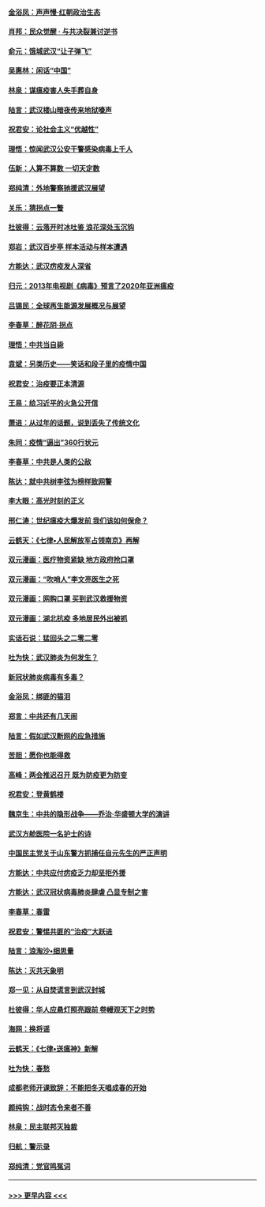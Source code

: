 #### [金浴凤：声声慢‧红朝政治生态](../pages/nsc993/n11899553.md?t=02272331) 
#### [肖邦：民众觉醒 · 与共决裂兼讨逆书](../pages/nsc993/n11898435.md?t=02272331) 
#### [俞元：饿城武汉“让子弹飞”](../pages/nsc993/n11898344.md?t=02272331) 
#### [吴惠林：闲话“中国”](../pages/nsc993/n11898182.md?t=02272331) 
#### [林泉：谋瘟疫害人失手葬自身](../pages/nsc993/n11897892.md?t=02272331) 
#### [陆言：武汉楼山暗夜传来地狱嚎声](../pages/nsc993/n11897033.md?t=02272331) 
#### [祝君安：论社会主义“优越性”](../pages/nsc993/n11897005.md?t=02272331) 
#### [理悟：惊闻武汉公安干警感染病毒上千人](../pages/nsc993/n11896947.md?t=02272331) 
#### [伍新：人算不算数 一切天定数](../pages/nsc993/n11893372.md?t=02272331) 
#### [郑纯清：外地警察驰援武汉展望](../pages/nsc993/n11893115.md?t=02272331) 
#### [关乐：猜拐点一瞥](../pages/nsc993/n11893020.md?t=02272331) 
#### [杜彼得：云落开时冰吐鉴 浪花深处玉沉钩](../pages/nsc993/n11892107.md?t=02272331) 
#### [郑岩：武汉百步亭 样本活动与样本遭遇](../pages/nsc993/n11892310.md?t=02272331) 
#### [方能达：武汉疠疫发人深省](../pages/nsc993/n11891376.md?t=02272331) 
#### [归元：2013年电视剧《病毒》预言了2020年亚洲瘟疫](../pages/nsc993/n11891126.md?t=02272331) 
#### [吕锡民：全球再生能源发展概况与展望](../pages/nsc993/n11890613.md?t=02272331) 
#### [李春草：醉花阴·拐点](../pages/nsc993/n11890567.md?t=02272331) 
#### [理悟：中共当自毙](../pages/nsc993/n11890559.md?t=02272331) 
#### [袁斌：另类历史——笑话和段子里的疫情中国](../pages/nsc993/n11889243.md?t=02272331) 
#### [祝君安：治疫要正本清源](../pages/nsc993/n11889085.md?t=02272331) 
#### [王易：给习近平的火急公开信](../pages/nsc993/n11888225.md?t=02272331) 
#### [萧进：从过年的话题，说到丢失了传统文化](../pages/nsc993/n11887732.md?t=02272331) 
#### [朱同：疫情“逼出”360行状元](../pages/nsc993/n11887678.md?t=02272331) 
#### [李春草：中共是人类的公敌](../pages/nsc993/n11887656.md?t=02272331) 
#### [陈达：就中共树李弦为榜样致网警](../pages/nsc993/n11887625.md?t=02272331) 
#### [李大眼：高光时刻的正义](../pages/nsc993/n11887585.md?t=02272331) 
#### [邢仁涛：世纪瘟疫大爆发前 我们该如何保命？](../pages/nsc993/n11887535.md?t=02272331) 
#### [云鹤天：《七律▪人民解放军占领南京》再解](../pages/nsc993/n11887524.md?t=02272331) 
#### [双元漫画：医疗物资紧缺 地方政府抢口罩](../pages/nsc993/n11884744.md?t=02272331) 
#### [双元漫画：“吹哨人”李文亮医生之死](../pages/nsc993/n11884705.md?t=02272331) 
#### [双元漫画：网购口罩 买到武汉救援物资](../pages/nsc993/n11884670.md?t=02272331) 
#### [双元漫画：湖北抗疫 多地居民外出被抓](../pages/nsc993/n11884643.md?t=02272331) 
#### [实话石说：猛回头之二零二零](../pages/nsc993/n11883968.md?t=02272331) 
#### [吐为快：武汉肺炎为何发生？](../pages/nsc993/n11882180.md?t=02272331) 
#### [新冠状肺炎病毒有多毒？](../pages/nsc993/n11881790.md?t=02272331) 
#### [金浴凤：绑匪的猫泪](../pages/nsc993/n11880664.md?t=02272331) 
#### [郑言：中共还有几天闹](../pages/nsc993/n11880645.md?t=02272331) 
#### [陆言：假如武汉断网的应急措施](../pages/nsc993/n11880619.md?t=02272331) 
#### [苦胆：愿你也能得救](../pages/nsc993/n11880601.md?t=02272331) 
#### [高峰：两会推迟召开  既为防疫更为防变](../pages/nsc993/n11879977.md?t=02272331) 
#### [祝君安：登黄鹤楼](../pages/nsc993/n11880583.md?t=02272331) 
#### [魏京生：中共的隐形战争——乔治‧华盛顿大学的演讲](../pages/nsc993/n11879765.md?t=02272331) 
#### [武汉方舱医院一名护士的诗](../pages/nsc993/n11878480.md?t=02272331) 
#### [中国民主党关于山东警方抓捕任自元先生的严正声明](../pages/nsc993/n11877506.md?t=02272331) 
#### [方能达：中共应付疠疫乏力却坚拒外援](../pages/nsc993/n11877497.md?t=02272331) 
#### [方能达：武汉冠状病毒肺炎肆虐 凸显专制之害](../pages/nsc993/n11877475.md?t=02272331) 
#### [李春草：春雷](../pages/nsc993/n11876287.md?t=02272331) 
#### [祝君安：警惕共匪的“治疫”大跃进](../pages/nsc993/n11876084.md?t=02272331) 
#### [陆言：浪淘沙•细思量](../pages/nsc993/n11876071.md?t=02272331) 
#### [陈达：灭共天象明](../pages/nsc993/n11876063.md?t=02272331) 
#### [郑一见：从自焚谎言到武汉封城](../pages/nsc993/n11875621.md?t=02272331) 
#### [杜彼得：华人应悬灯照亮跟前 卷幔观天下之时势](../pages/nsc993/n11874822.md?t=02272331) 
#### [海网：换将谣](../pages/nsc993/n11873712.md?t=02272331) 
#### [云鹤天：《七律▪送瘟神》新解](../pages/nsc993/n11873598.md?t=02272331) 
#### [吐为快：春愁](../pages/nsc993/n11872801.md?t=02272331) 
#### [成都老师开课致辞：不能把冬天唱成春的开始](../pages/nsc993/n11872653.md?t=02272331) 
#### [颜纯钩：战时态令来者不善](../pages/nsc993/n11872011.md?t=02272331) 
#### [林泉：民主联邦灭独裁](../pages/nsc993/n11870998.md?t=02272331) 
#### [归航：警示录](../pages/nsc993/n11870963.md?t=02272331) 
#### [郑纯清：党官鸣冤词](../pages/nsc993/n11870938.md?t=02272331) 

----
#### [ >>> 更早内容 <<< ](../indexes/nsc993-earlier.md)
